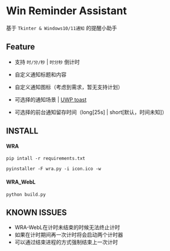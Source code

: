<!--
 * @Author: Nya-WSL
 * Copyright © 2023 by Nya-WSL All Rights Reserved. 
 * @Date: 2023-12-05 00:14:12
 * @LastEditors: 狐日泽
 * @LastEditTime: 2023-12-12 22:28:22
-->
# Win Reminder Assistant

基于 `Tkinter & Windows10/11通知` 的提醒小助手

## Feature

- 支持 `时/分/秒` | `时分秒` 倒计时

- 自定义通知标题和内容

- 自定义通知图标（考虑到需求，暂无支持计划）

- 可选择的通知场景 | [UWP toast](https://learn.microsoft.com/en-us/uwp/schemas/tiles/toastschema/element-toast)

- 可选择的前台通知留存时间（long[25s] | short[默认，时间未知]）

## INSTALL

#### WRA

`pip intall -r requirements.txt`

`pyinstaller -F wra.py -i icon.ico -w`

#### WRA_WebL

`python build.py`

## KNOWN ISSUES

- WRA-WebL在计时未结束的时候无法终止计时
- 如果在计时期间再一次计时将会启动两个计时器
- 可以通过结束进程的方式强制结束上一次计时